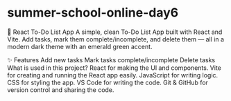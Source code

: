 # summer-school-online-day6
📝 React To-Do List App
A simple, clean To-Do List App built with React and Vite.
Add tasks, mark them complete/incomplete, and delete them — all in a modern dark theme with an emerald green accent.

✨ Features
Add new tasks
Mark tasks complete/incomplete
Delete tasks
What is used in this project?
React for making the UI and components.
Vite for creating and running the React app easily.
JavaScript for writing logic.
CSS for styling the app.
VS Code for writing the code.
Git & GitHub for version control and sharing the code.
